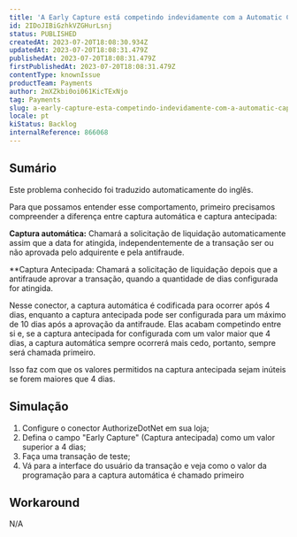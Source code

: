 ```yaml
---
title: 'A Early Capture está competindo indevidamente com a Automatic Capture na AuthorizeDotNet'
id: 2IDoJIBiGzhkVZGHurLsnj
status: PUBLISHED
createdAt: 2023-07-20T18:08:30.934Z
updatedAt: 2023-07-20T18:08:31.479Z
publishedAt: 2023-07-20T18:08:31.479Z
firstPublishedAt: 2023-07-20T18:08:31.479Z
contentType: knownIssue
productTeam: Payments
author: 2mXZkbi0oi061KicTExNjo
tag: Payments
slug: a-early-capture-esta-competindo-indevidamente-com-a-automatic-capture-na-authorizedotnet
locale: pt
kiStatus: Backlog
internalReference: 866068
---
```


## Sumário

<div class="alert alert-info">
  <p>Este problema conhecido foi traduzido automaticamente do inglês.</p>
</div>


Para que possamos entender esse comportamento, primeiro precisamos compreender a diferença entre captura automática e captura antecipada:

**Captura automática:** Chamará a solicitação de liquidação automaticamente assim que a data for atingida, independentemente de a transação ser ou não aprovada pelo adquirente e pela antifraude.

**Captura Antecipada: Chamará a solicitação de liquidação depois que a antifraude aprovar a transação, quando a quantidade de dias configurada for atingida.

Nesse conector, a captura automática é codificada para ocorrer após 4 dias, enquanto a captura antecipada pode ser configurada para um máximo de 10 dias após a aprovação da antifraude. Elas acabam competindo entre si e, se a captura antecipada for configurada com um valor maior que 4 dias, a captura automática sempre ocorrerá mais cedo, portanto, sempre será chamada primeiro.

Isso faz com que os valores permitidos na captura antecipada sejam inúteis se forem maiores que 4 dias.

## Simulação




1. Configure o conector AuthorizeDotNet em sua loja;
2. Defina o campo "Early Capture" (Captura antecipada) como um valor superior a 4 dias;
3. Faça uma transação de teste;
4. Vá para a interface do usuário da transação e veja como o valor da programação para a captura automática é chamado primeiro

## Workaround


N/A





